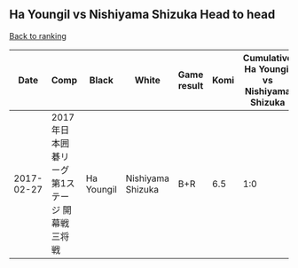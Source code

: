 ## Ha Youngil vs Nishiyama Shizuka Head to head

[Back to ranking](../../index.md)




| **Date** | **Comp** | **Black** | **White** | **Game result** | **Komi** | **Cumulative Ha Youngil vs Nishiyama Shizuka** | **Ha Youngil streak** | **Nishiyama Shizuka streak** | 
| --- | --- | --- | --- | --- | --- | --- | --- | --- |
| 2017-02-27 | 2017年日本囲碁リーグ第1ステージ 開幕戦三将戦 | Ha Youngil | Nishiyama Shizuka | B+R | 6.5 | 1:0 | 1 | 0 |




